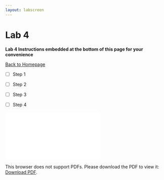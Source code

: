 ```yaml
---
layout: labscreen
---
```


# Lab 4
**Lab 4 Instructions embedded at the bottom of this page for your convenience**

[Back to Homepage](..)


- [ ] Step 1
- [ ] Step 2
- [ ] Step 3

- [ ] Step 4















<object data="Lab4Instructions.pdf" type="application/pdf" width="100%" height="700px">
    <embed src="Lab4Instructions.pdf">
        <p>This browser does not support PDFs. Please download the PDF to view it: <a href="Lab4Instructions.pdf">Download PDF</a>.</p>
    </embed>
</object>



<!-- Credit goes to https://stackoverflow.com/users/2301402/suneel-kumar for the fallback link code --> 



